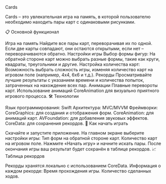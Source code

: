 Cards

Cards – это увлекательная игра на память, в которой пользователю необходимо находить пары карт с одинаковыми рисунками.

📋 Основной функционал

Игра на память
Найдите все пары карт, переворачивая их по одной. Если две карты совпадают, они остаются открытыми, если нет – переворачиваются обратно.
Настройки игры
Выбор формы фигур: На обратной стороне карт можно выбрать разные формы, такие как круги, квадраты, треугольники и другие.
Настройка количества карт: Возможность выбрать сложность игры, изменяя количество карт на игровом поле (например, 4x4, 6x6 и т.д.).
Рекорды
Просматривайте лучшие результаты с указанием времени и количества попыток, затраченных на нахождение всех пар.
Анимации
Плавные перевороты карт.
Использование анимаций CoreAnimation для визуально приятного игрового процесса.
🛠️ Технологии

Язык программирования: Swift
Архитектура: MVC/MVVM
Фреймворки:
CoreGraphics: для создания и отображения форм.
CoreAnimation: для анимаций карт.
AVFoundation: для добавления звуковых эффектов.
CoreData: для сохранения рекордов.
🚀 Как начать играть

Скачайте и запустите приложение.
На главном экране выберите настройки игры:
Тип форм на обратной стороне карт.
Количество карт на игровом поле.
Нажмите «Начать игру» и начните искать пары.
После окончания игры ваш результат будет сохранён в таблице рекордов.
📈 Таблица рекордов

Рекорды хранятся локально с использованием CoreData.
Информация о каждом рекорде:
Время прохождения игры.
Количество сделанных ходов.
